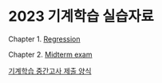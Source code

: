 # 2023 기계학습 실습자료 


Chapter 1. [Regression](https://drive.google.com/file/d/1scPn7TI3QUEuF4MihsUf2opWxsfm4CZN/view?usp=share_link)

Chapter 2. [Midterm exam](https://colab.research.google.com/drive/11p9_3Vq8LKqTjFrDSKwzNKI5nL2pUJhs?usp=share_link)

[기계학습 중간고사 제출 양식](https://drive.google.com/file/d/1dbViwPM33BjJXv7qvyi2WWXRWWJGmLR8/view?usp=share_link)
